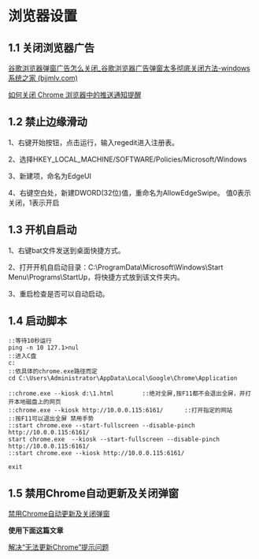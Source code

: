 # 浏览器设置

## 1.1 关闭浏览器广告

[谷歌浏览器弹窗广告怎么关闭_谷歌浏览器广告弹窗太多彻底关闭方法-windows系统之家 (bjjmlv.com)](https://m.bjjmlv.com/jiaocheng/13406117.html)



[如何关闭 Chrome 浏览器中的推送通知提醒](https://zhuanlan.zhihu.com/p/592070297)



## 1.2 禁止边缘滑动

1、右键开始按钮，点击运行，输入regedit进入注册表。

2、选择HKEY_LOCAL_MACHINE/SOFTWARE/Policies/Microsoft/Windows

3、新建项，命名为EdgeUI

4、右键空白处，新建DWORD(32位)值，重命名为AllowEdgeSwipe。 值0表示关闭，1表示开启



## 1.3 开机自启动

1、右键bat文件发送到桌面快捷方式。

2、打开开机自启动目录：C:\ProgramData\Microsoft\Windows\Start Menu\Programs\StartUp，将快捷方式放到该文件夹内。

3、重启检查是否可以自动启动。



## 1.4 启动脚本

```
::等待10秒运行
ping -n 10 127.1>nul    
::进入C盘
c:  
::依具体的chrome.exe路径而定                   
cd C:\Users\Administrator\AppData\Local\Google\Chrome\Application

::chrome.exe --kiosk d:\1.html        ::绝对全屏,按F11都不会退出全屏，并打开本地磁盘上的网页
::chrome.exe --kiosk http://10.0.0.115:6161/      ::打开指定的网站
::按F11可以退出全屏 禁用手势
::start chrome.exe --start-fullscreen --disable-pinch http://10.0.0.115:6161/
start chrome.exe  --kiosk --start-fullscreen --disable-pinch http://10.0.0.115:6161/
::start chrome.exe --kiosk http://10.0.0.115:6161/

exit
```



## 1.5 禁用Chrome自动更新及关闭弹窗

[禁用Chrome自动更新及关闭弹窗](https://blog.csdn.net/m0_57193008/article/details/128417872)

**使用下面这篇文章**

[解决“无法更新Chrome”提示问题](https://www.itylq.com/block-chrome-updateprompt.html)